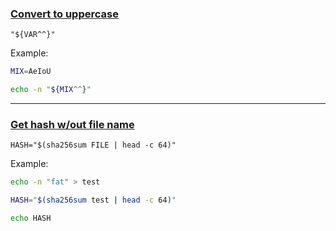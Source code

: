 ### [Convert to uppercase](https://www.cyberciti.biz/faq/linux-unix-shell-programming-converting-lowercase-uppercase/)

`"${VAR^^}"`

Example:

```bash
MIX=AeIoU

echo -n "${MIX^^}"
```
---
### [Get hash w/out file name](https://superuser.com/questions/273435/clean-up-sha256sum-output)

`HASH="$(sha256sum FILE | head -c 64)"`

Example:

```bash
echo -n "fat" > test

HASH="$(sha256sum test | head -c 64)"

echo HASH
```
